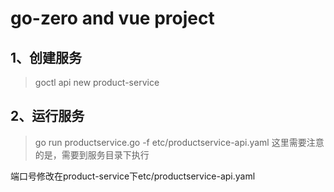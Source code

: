 # go-zero and vue project

## 1、创建服务

> goctl api new product-service

## 2、运行服务

> go run productservice.go -f etc/productservice-api.yaml
这里需要注意的是，需要到服务目录下执行

端口号修改在product-service下etc/productservice-api.yaml
